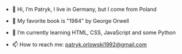 - 👋 Hi, I’m Patryk, I live in Germany, but I come from Poland
- 👀 My favorite book is "1984" by George Orwell
- 🌱 I’m currently learning HTML, CSS, JavaScript and some Python

- 📫 How to reach me:
          patryk.orlowski1992@gmail.com
          
<!---
PatrykO92/PatrykO92 is a ✨ special ✨ repository because its `README.md` (this file) appears on your GitHub profile.
You can click the Preview link to take a look at your changes.
--->

